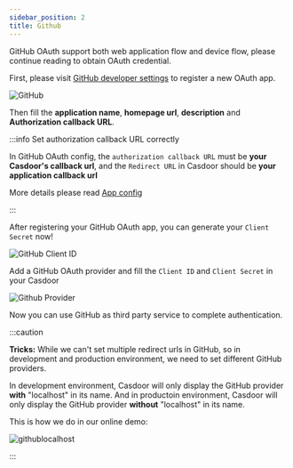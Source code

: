 ```yaml
---
sidebar_position: 2
title: Github
---
```

GitHub OAuth support both web application flow and device flow, please continue reading to obtain OAuth credential.

First, please visit [GitHub developer settings](https://github.com/settings/applications/new) to register a new OAuth app.

![GitHub](/img/providers/OAuth/github.png)

Then fill the **application name**, **homepage url**, **description** and **Authorization callback URL**.

:::info Set authorization callback URL correctly

In GitHub OAuth config, the `authorization callback URL` must be **your Casdoor's callback url**, and the `Redirect URL` in Casdoor should be **your application callback url**

More details please read [App config](/docs/application/config#further-understanding)

:::

After registering your GitHub OAuth app, you can generate your `Client Secret` now!

![GitHub Client ID](/img/providers/OAuth/githubclient.png)

Add a GitHub OAuth provider and fill the `Client ID` and `Client Secret` in your Casdoor

![Github Provider](/img/providers/OAuth/githubprovider.png)

Now you can use GitHub as third party service to complete authentication.

:::caution

**Tricks:** While we can't set multiple redirect urls in GitHub, so in development and production environment, we need to set different GitHub providers. 

In development environment, Casdoor will only display the GitHub provider **with** "localhost" in its name. And in productoin environment, Casdoor will only display the GitHub provider **without** "localhost" in its name.

This is how we do in our online demo:

![githublocalhost](/img/githublocalhost.png)

:::